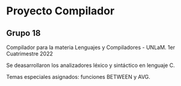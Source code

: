 # Proyecto Compilador

## Grupo 18

Compilador para la materia Lenguajes y Compiladores - UNLaM. 1er Cuatrimestre 2022

Se deasarrollaron los analizadores léxico y sintáctico en lenguaje C.

Temas especiales asignados: funciones BETWEEN y AVG.
